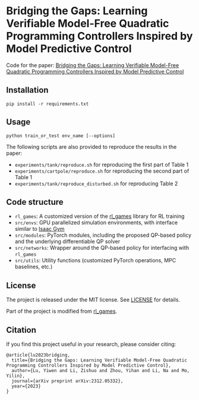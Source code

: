 # Bridging the Gaps: Learning Verifiable Model-Free Quadratic Programming Controllers Inspired by Model Predictive Control

Code for the paper: [Bridging the Gaps: Learning Verifiable Model-Free Quadratic Programming Controllers Inspired by Model Predictive Control](https://arxiv.org/pdf/2312.05332)

## Installation

```
pip install -r requirements.txt
```

## Usage

```
python train_or_test env_name [--options]
```

The following scripts are also provided to reproduce the results in the paper:

- `experiments/tank/reproduce.sh` for reproducing the first part of Table 1
- `experiments/cartpole/reproduce.sh` for reproducing the second part of Table 1
- `experiments/tank/reproduce_disturbed.sh` for reproducing Table 2

## Code structure

- `rl_games`: A customized version of the [rl_games](https://github.com/Denys88/rl_games) library for RL training
- `src/envs`: GPU parallelized simulation environments, with interface similar to [Isaac Gym](https://github.com/NVIDIA-Omniverse/IsaacGymEnvs)
- `src/modules`: PyTorch modules, including the proposed QP-based policy and the underlying differentiable QP solver
- `src/networks`: Wrapper around the QP-based policy for interfacing with `rl_games`
- `src/utils`: Utility functions (customized PyTorch operations, MPC baselines, etc.)


## License

The project is released under the MIT license. See [LICENSE](LICENSE) for details.

Part of the project is modified from [rl_games](https://github.com/Denys88/rl_games).

## Citation

If you find this project useful in your research, please consider citing:

```
@article{lu2023bridging,
  title={Bridging the Gaps: Learning Verifiable Model-Free Quadratic Programming Controllers Inspired by Model Predictive Control},
  author={Lu, Yiwen and Li, Zishuo and Zhou, Yihan and Li, Na and Mo, Yilin},
  journal={arXiv preprint arXiv:2312.05332},
  year={2023}
}
```
